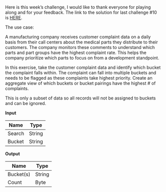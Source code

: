 ﻿
Here is this week’s  challenge, I would like to thank everyone for playing along and for your feedback. The link to the solution for last  challenge #10 is  [HERE](https://community.alteryx.com/t5/Weekly-Challenge/Alteryx-Weekly-Exercise-10-Date-Time-Calculations-Intermediate/m-p/36737#M34).

The use case:

A manufacturing company receives customer complaint data on a daily basis from their call centers about the medical parts they distribute to their customers. The company monitors these comments to understand which parts and part groups have the highest complaint rate. This helps the company prioritize which parts to focus on from a development standpoint.

In this exercise, take the customer complaint data and identify which bucket the complaint falls within. The complaint can fall into multiple buckets and needs to be flagged as these complaints take highest priority. Create an aggregate view of which buckets or bucket pairings have the highest # of complaints.

This is only a subset of data so all records will not be assigned to buckets and can be ignored.

**Input**


|  Name  |  Type  |
|--------|--------|
| Search | String |
| Bucket | String |


**Output**


|   Name    |  Type  |
|-----------|--------|
| Bucket(s) | String |
| Count     | Byte   |


